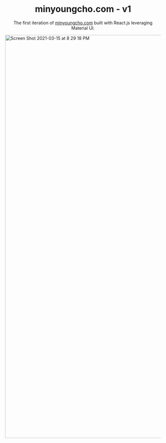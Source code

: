 <p align="center">
</p>
<h1 align="center">
  minyoungcho.com - v1
</h1>
<p align="center">
  The first iteration of <a href="https://minyoungcho.com" target="_blank">minyoungcho.com</a> built with React.js leveraging Material UI.
</p>

<img width="1306" alt="Screen Shot 2021-03-15 at 8 29 18 PM" src="">
